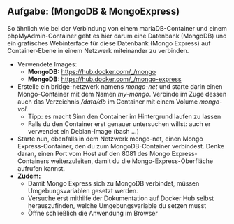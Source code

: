## Aufgabe: (MongoDB & MongoExpress)

So ähnlich wie bei der Verbindung von einem mariaDB-Container und einem
phpMyAdmin-Container geht es hier darum eine Datenbank (MongoDB) und 
ein grafisches Webinterface für diese Datenbank (Mongo Express) auf
Container-Ebene in einem Netzwerk miteinander zu verbinden.

* Verwendete Images:
  * **MongoDB:** https://hub.docker.com/_/mongo
  * **MongoDB:** https://hub.docker.com/_/mongo-express
* Erstelle ein bridge-netzwerk namens *mongo-net* und starte darin einen
Mongo-Container mit dem Namen *my-mongo*. Verbinde im Zuge dessen auch das
Verzeichnis */data/db* im Container mit einem Volume *mongo-vol*.
  * Tipp: es macht Sinn den Container im Hintergrund laufen zu lassen
  * Falls du den Container erst genauer untersuchen willst: auch er 
  verwendet ein Debian-Image (bash ...)
* Starte nun, ebenfalls in dem Netzwerk mongo-net, einen Mongo Express-Container,
den du zum MongoDB-Container verbindest. Denke daran, einen Port vom Host auf 
den 8081 des Mongo Express-Containers weiterzuleiten, damit du die 
Mongo-Express-Oberfläche aufrufen kannst.
* **Zudem:**
  * Damit Mongo Express sich zu MongoDB verbindet, müssen Umgebungsvariablen
  gesetzt werden.
  * Versuche erst mithilfe der Dokumentation auf Docker Hub selbst 
  herauszufinden, welche Umgebungsvariable du setzen musst
  * Öffne schließlich die Anwendung im Browser